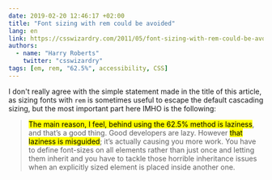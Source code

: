 ```yaml
---
date: 2019-02-20 12:46:17 +02:00
title: "Font sizing with rem could be avoided"
lang: en
link: https://csswizardry.com/2011/05/font-sizing-with-rem-could-be-avoided/
authors:
  - name: "Harry Roberts"
    twitter: "csswizardry"
tags: [em, rem, "62.5%", accessibility, CSS]
---
```


I don't really agree with the simple statement made in the title of this article, as sizing fonts with `rem` is sometimes useful to escape the default cascading sizing, but the most important part here IMHO is the following:

> <mark>The main reason, I feel, behind using the 62.5% method is laziness</mark>, and that’s a good thing. Good developers are lazy. However <mark>that laziness is misguided</mark>; it’s actually causing you more work. You have to define font-sizes on all elements rather than just once and letting them inherit and you have to tackle those horrible inheritance issues when an explicitly sized element is placed inside another one.
